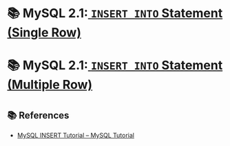 
# 📚 MySQL 2.1:[ `INSERT INTO` Statement (Single Row)](./insertsg.md)
# 📚 MySQL 2.1:[ `INSERT INTO` Statement (Multiple Row)](./insertml.md)

#

## 📚 References

- [MySQL INSERT Tutorial – MySQL Tutorial](https://www.mysqltutorial.org/mysql-basics/mysql-insert/)
